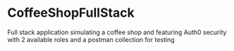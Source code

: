 # CoffeeShopFullStack
Full stack application simulating a coffee shop and featuring Auth0 security with 2 available roles and a postman collection for testing
